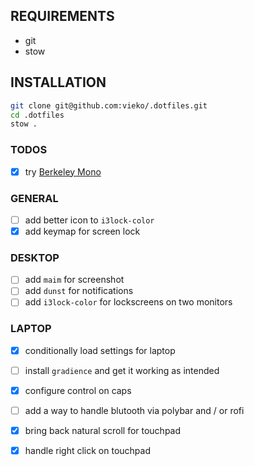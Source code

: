 ## REQUIREMENTS
- git
- stow 

## INSTALLATION
```bash
git clone git@github.com:vieko/.dotfiles.git
cd .dotfiles
stow .
```

### TODOS
- [x] try [Berkeley Mono](https://berkeleygraphics.com/typefaces/berkeley-mono/)

### GENERAL
- [ ] add better icon to `i3lock-color`
- [x] add keymap for screen lock

### DESKTOP
- [ ] add `maim` for screenshot
- [ ] add `dunst` for notifications
- [ ] add `i3lock-color` for lockscreens on two monitors

### LAPTOP
- [x] conditionally load settings for laptop
- [ ] install `gradience` and get it working as intended
- [x] configure control on caps
- [ ] add a way to handle blutooth via polybar and / or rofi
- [x] bring back natural scroll for touchpad
- [x] handle right click on touchpad

